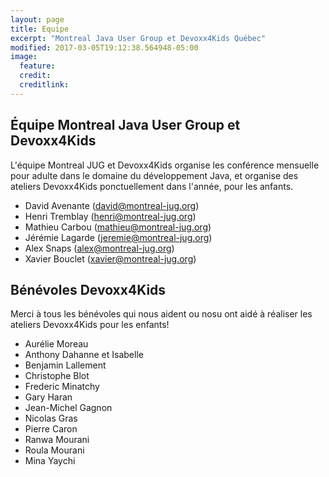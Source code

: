 ```yaml
---
layout: page
title: Equipe
excerpt: "Montreal Java User Group et Devoxx4Kids Québec"
modified: 2017-03-05T19:12:38.564948-05:00
image:
  feature:
  credit:
  creditlink:
---
```


## Équipe Montreal Java User Group et Devoxx4Kids

L'équipe Montreal JUG et Devoxx4Kids organise les conférence mensuelle pour adulte dans le domaine du développement Java, et organise des ateliers Devoxx4Kids ponctuellement dans l'année, pour les anfants.

- David Avenante (david@montreal-jug.org)
- Henri Tremblay (henri@montreal-jug.org)
- Mathieu Carbou (mathieu@montreal-jug.org)
- Jérémie Lagarde (jeremie@montreal-jug.org)
- Alex Snaps (alex@montreal-jug.org)
- Xavier Bouclet (xavier@montreal-jug.org)

## Bénévoles Devoxx4Kids

Merci à tous les bénévoles qui nous aident ou nosu ont aidé à réaliser les ateliers Devoxx4Kids pour les enfants!

- Aurélie Moreau
- Anthony Dahanne et Isabelle
- Benjamin Lallement
- Christophe Blot
- Frederic Minatchy
- Gary Haran
- Jean-Michel Gagnon
- Nicolas Gras
- Pierre Caron
- Ranwa Mourani
- Roula Mourani
- Mina Yaychi
